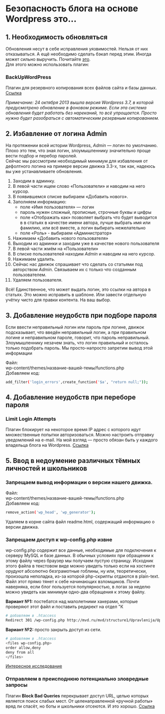 # Безопасность блога на основе Wordpress это...

## 1. Необходимость обновляться
Обновления несут в себе исправления уязвимостей. Нельзя от них отказываться. А ещё необходимо сделать бэкап перед этим. Иногда может сильно выручить. Почитайте [это](http://codex.wordpress.org/%D0%A0%D0%B5%D0%B7%D0%B5%D1%80%D0%B2%D0%BD%D0%BE%D0%B5_%D0%BA%D0%BE%D0%BF%D0%B8%D1%80%D0%BE%D0%B2%D0%B0%D0%BD%D0%B8%D0%B5_WordPress).  
Для этого можно использовать плагин:  
### BackUpWordPress  
Плагин для резервного копирования всех файлов сайта и базы данных. 
[Ссылка](http://wordpress.org/plugins/backupwordpress/)

_Примечание: 24 октября 2013 вышла версия Wordpress 3.7, в которой предусмотрено обновление в фоновом режиме. Если эта система обновления будет работать без нареканий, то всё упрощается. Просто нужно будет разобраться с автоматическим резервным копированием._

## 2. Избавление от логина Admin  
На протяжении всей истории Wordpress, _Admin_ — логин по умолчанию. Плохо это тем, что зная логин, злоумышленнику значительно проще вести подбор и перебор паролей.  
Сейчас мы рассмотрим необходимый минимум для избавления от дефолтного логина на примере версии движка 3.3-x, так как, надеюсь вы уже устанавливаете обновления.

1. Заходим в админку.  
2. В левой части ищем слово «Пользователи» и наводим на него курсор.  
3. В появившемся списке выбираем «Добавить нового».  
4. Заполняем информацию:
    - поле «Имя пользователя» — логин
    - пароль нужен сложный, прописные, строчные буквы и цифры
    - поле «Отображать как» позволяет выбрать что будет выводится в  в статьях в качестве имени автора, лучше выбрать имя или фамилию, или всё вместе, а логин выбирать нежелательно
    - поле «Роль» - выбираем «Администратор»  
5. Нажимаем «Добавить нового пользователя»  
6. Выходим из админки и заходим уже в качестве нового пользователя
7. В левой части жмём на «Пользователи»  
8. В списке пользователей находим _Admin_ и наводим на него курсор.  
9. Нажимаем удалить.  
10. Сейчас нас движок спрашивает что сделать со статьями под авторством _Admin_. Связываем их с только что созданным пользователем.  
11. Удаляем пользователя.

Всё! Единственное, что может выдать логин, это ссылки на автора в статьях. Это можно исправить в шаблоне. Или завести отдельную учётку чисто для правки контента. На ваш выбор.

## 3. Добавление неудобств при подборе пароля
  
Если ввести неправильный логин или пароль при логине, движок подсказывает, что введён неправильный логин, а при правильном логине и неправильном пароле, говорит, что пароль неправильный. Злоумышленнику незачем знать, что логин правильный и осталось только подобрать пароль. Мы просто-напросто запретим вывод этой информации

Файл:  
wp-content/themes/название-вашей-темы/functions.php  
Добавляем код:

```bash  
add_filter('login_errors',create_function('$a', "return null;"));  
```

## 4. Добавление неудобств при переборе пароля
  
### Limit Login Attempts  
Плагин блокирует на некоторое время IP адрес с которого идут множественные попытки авторизоваться. Можно настроить отправку уведомлений на e-mail. На мой взгляд — просто обязан быть у каждого владельца блога на Wordpress.
[Ссылка](http://wordpress.org/plugins/limit-login-attempts/)

## 5. Ввод в недоумение различных тёмных личностей и школьников

### Запрещаем вывод информации о версии нашего движка.

Файл:  
wp-content/themes/название-вашей-темы/functions.php  
Добавляем код:  

```bash  
remove_action('wp_head', 'wp_generator');  
```

Удаляем в корне сайта файл readme.html, содержащий информацию о версии движка.

### Запрещаем доступ к wp-config.php извне  
wp-config.php содержит все данные, необходимые для подключения к серверу MySQL и базе данных. В обычных условиях при обращении к этому файлу через браузер мы получаем пустую страницу. Исходник этого файла в текстовом виде можно увидеть только если на хостинге орудуют абсолютно безграмотные гоблины, ну или, теоретически, произошла неполадка, из-за которой php-скрипты отдаются в plain-text.  
Файл этот прямо тянет к себе начинающих взломщиков. Почти наверняка, если блог пользуется популярностью, в логах за неделю можно увидеть как минимум одно-два обращения к этому файлу.

**Вариант №1:** постебатся над малолетними хакерами, которые проверяют этот файл и поставить редирект на отдел "К



```bash  
# добавляем в .htaccess  
Redirect 301 /wp-config.php http://mvd.ru/mvd/structure1/Upravlenija/Upravlenie_K_MVD_Rossii  
```

**Вариант №2:** просто закрыть доступ из сети.

```bash  
# добавляем в .htaccess  
<files wp-config.php>  
order allow,deny  
deny from all  
</files>  
```


[Интересное исследование](http://feross.org/cmsploit/)

### Отправляем в преисподнюю потенциально зловредные запросы
Плагин **Block Bad Queries** перекрывает доступ URL, целью которых является поиск слабых мест. От целенаправленной «ручной работы» вряд ли спасёт, но боты и школьники отсеются. И это хорошо.
[Ссылка](http://wordpress.org/plugins/block-bad-queries/)








